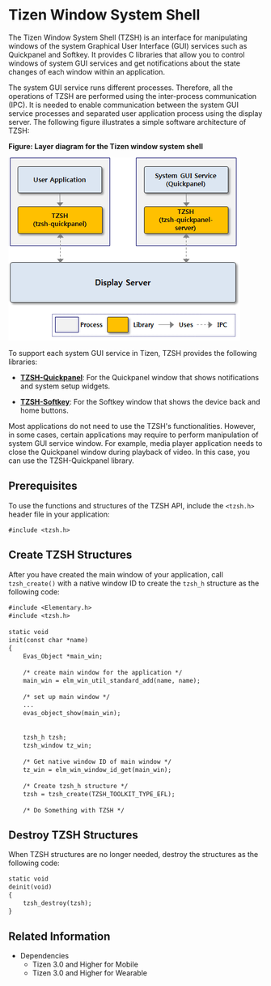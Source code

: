 # Tizen Window System Shell

The Tizen Window System Shell (TZSH) is an interface for manipulating windows of the system Graphical User Interface (GUI) services such as Quickpanel and Softkey. It provides C libraries that allow you to control windows of system GUI services and get notifications about the state changes of each window within an application.

The system GUI service runs different processes. Therefore, all the operations of TZSH are performed using the inter-process communication (IPC). It is needed to enable communication between the system GUI service processes and separated user application process using the display server. The following figure illustrates a simple software architecture of TZSH:

**Figure: Layer diagram for the Tizen window system shell**

![Layer diagram for the Tizen window system shell](./media/tzsh_arch.png)

To support each system GUI service in Tizen, TZSH provides the following libraries:

- **[TZSH-Quickpanel](./tzsh-quickpanel.md)**: For the Quickpanel window that shows notifications and system setup widgets.

- **[TZSH-Softkey](./tzsh-softkey.md)**: For the Softkey window that shows the device back and home buttons.

Most applications do not need to use the TZSH's functionalities. However, in some cases, certain applications may require to perform manipulation of system GUI service window. For example, media player application needs to close the Quickpanel window during playback of video. In this case, you can use the TZSH-Quickpanel library.

## Prerequisites

To use the functions and structures of the TZSH API, include the `<tzsh.h>` header file in your application:

```
#include <tzsh.h>
```

## Create TZSH Structures
After you have created the main window of your application, call `tzsh_create()` with a native window ID to create the `tzsh_h` structure as the following code:

```
#include <Elementary.h>
#include <tzsh.h>

static void
init(const char *name)
{
    Evas_Object *main_win;

    /* create main window for the application */
    main_win = elm_win_util_standard_add(name, name);

    /* set up main window */
    ...
    evas_object_show(main_win);


    tzsh_h tzsh;
    tzsh_window tz_win;

    /* Get native window ID of main window */
    tz_win = elm_win_window_id_get(main_win);

    /* Create tzsh_h structure */
    tzsh = tzsh_create(TZSH_TOOLKIT_TYPE_EFL);

    /* Do Something with TZSH */
```

## Destroy TZSH Structures
When TZSH structures are no longer needed, destroy the structures as the following code:

```
static void
deinit(void)
{
    tzsh_destroy(tzsh);
}
```

## Related Information
- Dependencies
  - Tizen 3.0 and Higher for Mobile
  - Tizen 3.0 and Higher for Wearable
